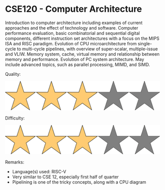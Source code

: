 # CSE120 - Computer Architecture

Introduction to computer architecture including examples of current approaches and the effect of technology and software. Computer performance evaluation, basic combinatorial and sequential digital components, different instruction set architectures with a focus on the MIPS ISA and RISC paradigm. Evolution of CPU microarchitecture from single-cycle to multi-cycle pipelines, with overview of super-scalar, multiple-issue and VLIW. Memory system, cache, virtual memory and relationship between memory and performance. Evolution of PC system architecture. May include advanced topics, such as parallel processing, MIMD, and SIMD.

Quality: 

![](../Media/3star.png)

Difficulty: 

![](../Media/3star.png)

Remarks:

- Language(s) used: RISC-V
- Very similar to CSE 12, especially first half of quarter
- Pipelining is one of the tricky concepts, along with a CPU diagram